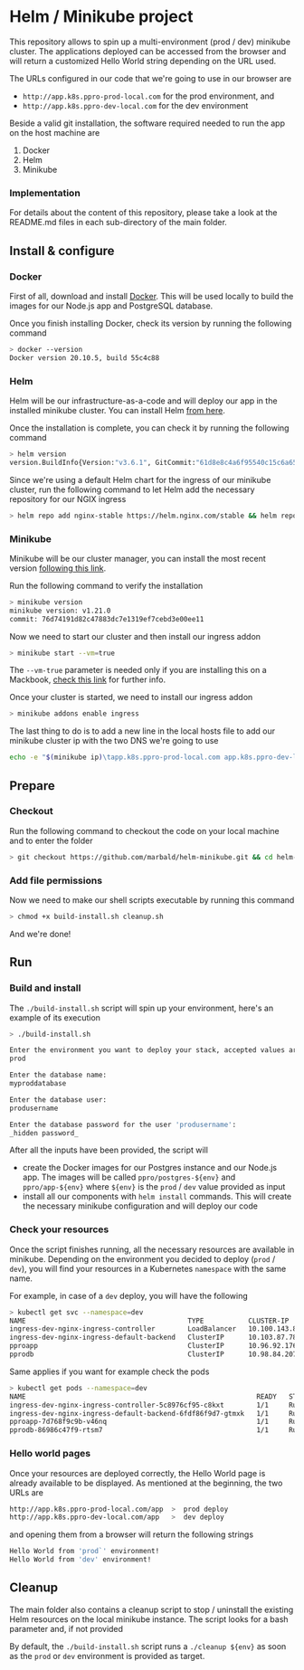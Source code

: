 # Helm / Minikube project

This repository allows to spin up a multi-environment (prod / dev) minikube cluster. The applications deployed can be accessed from the browser and will return a customized Hello World string depending on the URL used.

The URLs configured in our code that we're going to use in our browser are

- `http://app.k8s.ppro-prod-local.com` for the prod environment, and
- `http://app.k8s.ppro-dev-local.com` for the dev environment

Beside a valid git installation, the software required needed to run the app on the host machine are

1. Docker
2. Helm
3. Minikube

### Implementation

For details about the content of this repository, please take a look at the README.md files in each sub-directory of the main folder.

## Install & configure

### Docker

First of all, download and install [Docker](https://docs.docker.com/get-docker/). This will be used locally to build the images for our Node.js app and PostgreSQL database.

Once you finish installing Docker, check its version by running the following command

```bash
> docker --version
Docker version 20.10.5, build 55c4c88
```

### Helm

Helm will be our infrastructure-as-a-code and will deploy our app in the installed minikube cluster. You can install Helm [from here](https://helm.sh/docs/intro/install/).

Once the installation is complete, you can check it by running the following command

```bash
> helm version
version.BuildInfo{Version:"v3.6.1", GitCommit:"61d8e8c4a6f95540c15c6a65f36a6dd0a45e7a2f", GitTreeState:"dirty", GoVersion:"go1.16.5"}
```

Since we're using a default Helm chart for the ingress of our minikube cluster, run the following command to let Helm add the necessary repository for our NGIX ingress

```bash
> helm repo add nginx-stable https://helm.nginx.com/stable && helm repo update
```

### Minikube

Minikube will be our cluster manager, you can install the most recent version [following this link](https://minikube.sigs.k8s.io/docs/start/).

Run the following command to verify the installation

```bash
> minikube version
minikube version: v1.21.0
commit: 76d74191d82c47883dc7e1319ef7cebd3e00ee11
```

Now we need to start our cluster and then install our ingress addon

```bash
> minikube start --vm=true
```

The `--vm-true` parameter is needed only if you are installing this on a Mackbook, [check this link](https://github.com/kubernetes/minikube/issues/7332) for further info.

Once your cluster is started, we need to install our ingress addon

```bash
> minikube addons enable ingress
```

The last thing to do is to add a new line in the local hosts file to add our minikube cluster ip with the two DNS we're going to use

```bash
echo -e "$(minikube ip)\tapp.k8s.ppro-prod-local.com app.k8s.ppro-dev-local.com" | sudo tee -a /etc/hosts
```

## Prepare

### Checkout

Run the following command to checkout the code on your local machine and to enter the folder

```bash
> git checkout https://github.com/marbald/helm-minikube.git && cd helm-minikube
```

### Add file permissions

Now we need to make our shell scripts executable by running this command

```bash
> chmod +x build-install.sh cleanup.sh
```

And we're done!

## Run

### Build and install

The `./build-install.sh` script will spin up your environment, here's an example of its execution

```bash
> ./build-install.sh

Enter the environment you want to deploy your stack, accepted values are 'prod' or 'dev' (case sensitive):
prod

Enter the database name:
myproddatabase

Enter the database user:
produsername

Enter the database password for the user 'produsername':
_hidden password_
```

After all the inputs have been provided, the script will 

- create the Docker images for our Postgres instance and our Node.js app. The images will be called `ppro/postgres-${env}` and `ppro/app-${env}` where `${env}` is the `prod` / `dev` value provided as input
- install all our components with `helm install` commands. This will create the necessary minikube configuration and will deploy our code

### Check your resources

Once the script finishes running, all the necessary resources are available in minikube. Depending on the environment you decided to deploy (`prod` / `dev`), you will find your resources in a Kubernetes `namespace` with the same name.

For example, in case of a `dev` deploy, you will have the following

```bash
> kubectl get svc --namespace=dev
NAME                                        TYPE           CLUSTER-IP      EXTERNAL-IP   PORT(S)                      AGE
ingress-dev-nginx-ingress-controller        LoadBalancer   10.100.143.87   <pending>     80:31460/TCP,443:30022/TCP   7h21m
ingress-dev-nginx-ingress-default-backend   ClusterIP      10.103.87.78    <none>        80/TCP                       7h21m
pproapp                                     ClusterIP      10.96.92.176    <none>        3000/TCP                     7h21m
pprodb                                      ClusterIP      10.98.84.207    <none>        5432/TCP                     7h21m
```

Same applies if you want for example check the pods

```bash
> kubectl get pods --namespace=dev
NAME                                                         READY   STATUS    RESTARTS   AGE
ingress-dev-nginx-ingress-controller-5c8976cf95-c8kxt        1/1     Running   7          7h21m
ingress-dev-nginx-ingress-default-backend-6fdf86f9d7-gtmxk   1/1     Running   4          7h21m
pproapp-7d768f9c9b-v46nq                                     1/1     Running   1          7h21m
pprodb-86986c47f9-rtsm7                                      1/1     Running   1          7h22m
```

### Hello world pages

Once your resources are deployed correctly, the Hello World page is already available to be displayed. As mentioned at the beginning, the two URLs are

```bash
http://app.k8s.ppro-prod-local.com/app  >  prod deploy
http://app.k8s.ppro-dev-local.com/app   >  dev deploy
```

and opening them from a browser will return the following strings

```bash
Hello World from 'prod`' environment!
Hello World from 'dev' environment!
```

## Cleanup

The main folder also contains a cleanup script to stop / uninstall the existing Helm resources on the local minikube instance. The script looks for a bash parameter and, if not provided 

By default, the `./build-install.sh` script runs a `./cleanup ${env}` as soon as the `prod` or `dev` environment is provided as target.
